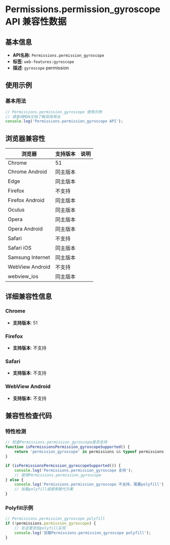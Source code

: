 # Permissions.permission_gyroscope API 兼容性数据

## 基本信息

- **API名称**: `Permissions.permission_gyroscope`
- **标签**: `web-features:gyroscope`
- **描述**: `gyroscope` permission

## 使用示例

### 基本用法

```javascript
// Permissions.permission_gyroscope 使用示例
// 请查阅MDN文档了解具体用法
console.log('Permissions.permission_gyroscope API');
```

## 浏览器兼容性

| 浏览器 | 支持版本 | 说明 |
|--------|----------|------|
| Chrome | 51 |  |
| Chrome Android | 同主版本 |  |
| Edge | 同主版本 |  |
| Firefox | 不支持 |  |
| Firefox Android | 同主版本 |  |
| Oculus | 同主版本 |  |
| Opera | 同主版本 |  |
| Opera Android | 同主版本 |  |
| Safari | 不支持 |  |
| Safari iOS | 同主版本 |  |
| Samsung Internet | 同主版本 |  |
| WebView Android | 不支持 |  |
| webview_ios | 同主版本 |  |

## 详细兼容性信息

### Chrome

- **支持版本**: 51

### Firefox

- **支持版本**: 不支持

### Safari

- **支持版本**: 不支持

### WebView Android

- **支持版本**: 不支持

## 兼容性检查代码

### 特性检测

```javascript
// 检查Permissions.permission_gyroscope是否支持
function isPermissionsPermission_gyroscopeSupported() {
    return 'permission_gyroscope' in permissions && typeof permissions.permission_gyroscope === 'function';
}

if (isPermissionsPermission_gyroscopeSupported()) {
    console.log('Permissions.permission_gyroscope 支持');
    // 使用Permissions.permission_gyroscope
} else {
    console.log('Permissions.permission_gyroscope 不支持，需要polyfill');
    // 加载polyfill或使用替代方案
}
```

### Polyfill示例

```javascript
// Permissions.permission_gyroscope polyfill
if (!permissions.permission_gyroscope) {
    // 在这里添加polyfill实现
    console.log('加载Permissions.permission_gyroscope polyfill');
}
```

